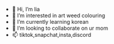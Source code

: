- 👋 Hi, I’m lia
- 👀 I’m interested in art weed colouring
- 🌱 I’m currently learning korean
- 💞️ I’m looking to collaborate on ur mom
- 📫 tiktok,snapchat,insta,discord

<!---
dllgtzs/dllgtzs is a ✨ special ✨ repository because its `README.md` (this file) appears on your GitHub profile.
You can click the Preview link to take a look at your changes.
--->
